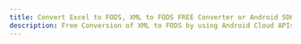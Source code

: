 ---title: Convert Excel to FODS, XML to FODS FREE Converter or Android SDKdescription: Free Conversion of XML to FODS by using Android Cloud APIs & SDKs. Also Create, Edit & Render Microsoft Excel, CSV and SpreadsheetML worksheets or spreadsheet in the Cloud.---